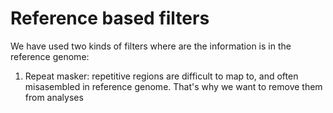 # Reference based filters

We have used two kinds of filters where are the information is in the reference genome:

1. Repeat masker: repetitive regions are difficult to map to, and often misasembled in reference genome. That's why we want to remove them from analyses 